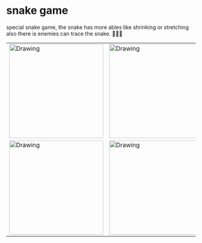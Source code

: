 # snake game
special snake game, the snake has more ables like shrinking or stretching also there is enemies can trace the snake. 🐍🐍🐍

<table>
<tr>
  <td>
    <img src="![1673614427 9268131](https://user-images.githubusercontent.com/34489987/213444567-cdf33c73-66dd-4b9c-b099-6c8c992c73cd.png)
" alt="Drawing" style="width: 250px; height=250;"/> 
  </td>
  <td> 
    <img src="![1673614679 4043028](https://user-images.githubusercontent.com/34489987/213444645-7cc2f95a-4914-4963-89af-ed0628370a59.png)
" alt="Drawing" style="width: 250px; height=250;"/>
  </td>
</tr>

<tr>
  <td>
    <img src="![1673615002 5975611](https://user-images.githubusercontent.com/34489987/213444669-2191b537-1525-41c2-a870-8baeb3248694.png)
" alt="Drawing" style="width: 250px; height=250;"/> 
  </td>
  <td> 
    <img src="![1673618073 2903628](https://user-images.githubusercontent.com/34489987/213444699-09fd7701-01a4-4b0b-8aa8-816232829b29.png)
" alt="Drawing" style="width: 250px; height=250;"/>
  </td>
</tr>

</table>
